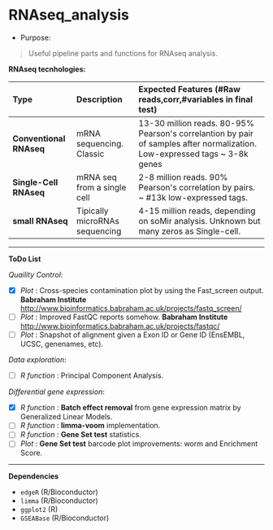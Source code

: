 # RNAseq_analysis
* Purpose: 

> Useful pipeline parts and functions for RNAseq analysis.

**RNAseq tecnhologies:**

|Type|Description|Expected Features (#Raw reads,corr,#variables in final test)|  
|:---------|:-----------------|:------------------------|
|**Conventional RNAseq**|mRNA sequencing. Classic|13-30 million reads. 80-95% Pearson's correlantion by pair of samples after normalization. Low-expressed tags ~ 3-8k genes|
|**Single-Cell RNAseq**| mRNA seq from a single cell| 2-8 million reads. 90% Pearson's correlation by pairs. ~ #13k low-expressed tags.|
|**small RNAseq**|Tipically microRNAs sequencing|4-15 million reads, depending on soMir analysis. Unknown but many zeros as Single-cell.|

-----------------------------
**ToDo List**

*Quaility Control*:

* [X] *Plot* : Cross-species contamination plot by using the Fast_screen output. **Babraham Institute** <http://www.bioinformatics.babraham.ac.uk/projects/fastq_screen/>
* [ ] *Plot* : Improved FastQC reports somehow. **Babraham Institute** <http://www.bioinformatics.babraham.ac.uk/projects/fastqc/>
* [ ] *Plot* : Snapshot of alignment given a Exon ID or Gene ID (EnsEMBL, UCSC, genenames, etc).

*Data exploration*:
* [ ] *R function* : Principal Component Analysis.

*Differential gene expression*:
* [x] *R function* : **Batch effect removal** from gene expression matrix by Generalized Linear Models.
* [ ] *R function* : **limma-voom** implementation.
* [ ] *R function* : **Gene Set test** statistics.
* [ ] *Plot* : **Gene Set test** barcode plot improvements: worm and Enrichment Score.

--------------------------------

**Dependencies**
* `edgeR` (R/Bioconductor)
* `limma` (R/Bioconductor)
* `ggplot2` (R)
* `GSEABase` (R/Bioconductor)
